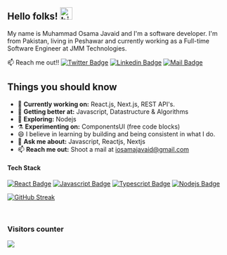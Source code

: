 ## Hello folks! <img src="https://user-images.githubusercontent.com/1303154/88677602-1635ba80-d120-11ea-84d8-d263ba5fc3c0.gif" width="28px" height="28px" alt="hi">

My name is Muhammad Osama Javaid and I'm a software developer. I'm from Pakistan, living in Peshawar and currently working as a Full-time Software Engineer at JMM Technologies.

:mailbox: Reach me out!!
 [![Twitter Badge](https://img.shields.io/badge/-@iosamajavaid-1ca0f1?style=flat&labelColor=1ca0f1&logo=twitter&logoColor=white&link=https://twitter.com/iosamajavaid)](https://twitter.com/iosamajavaid) [![Linkedin Badge](https://img.shields.io/badge/-iosamajavaid-0e76a8?style=flat&labelColor=0e76a8&logo=linkedin&logoColor=white)](https://www.linkedin.com/in/iosamajavaid/) [![Mail Badge](https://img.shields.io/badge/-iosamajavaid-c0392b?style=flat&labelColor=c0392b&logo=gmail&logoColor=white)](mailto:iosamajavaid@gmail.com)
## Things you should know

- 🔭 <b>Currently working on:</b> React.js, Next.js, REST API's.
- 🌱 <b>Getting better at:</b>  Javascript, Datastructure & Algorithms
- 🤔 <b>Exploring:</b> Nodejs
- ⚗️ <b>Experimenting on:</b> ComponentsUI (free code blocks)
- 😄 I believe in learning by building and being consistent in what I do.
- 💬 <b>Ask me about:</b> Javascript, Reactjs, Nextjs
- 📫 <b>Reach me out:</b> Shoot a mail at <a href="mailto:iosamajavaid@gmail.com" target="_blank">iosamajavaid@gmail.com</a>

#### Tech Stack
<!-- TODO: Make technologies links takes you to repositories -->
[![React Badge](https://img.shields.io/badge/-React-61DBFB?style=for-the-badge&labelColor=black&logo=react&logoColor=61DBFB)](#) [![Javascript Badge](https://img.shields.io/badge/-Javascript-F0DB4F?style=for-the-badge&labelColor=black&logo=javascript&logoColor=F0DB4F)](#) [![Typescript Badge](https://img.shields.io/badge/-Typescript-007acc?style=for-the-badge&labelColor=black&logo=typescript&logoColor=007acc)](#) [![Nodejs Badge](https://img.shields.io/badge/-Nodejs-3C873A?style=for-the-badge&labelColor=black&logo=node.js&logoColor=3C873A)](#)

  
<!-- card -->
[![GitHub Streak](https://streak-stats.demolab.com?user=osamajavaid&theme=dark&border_radius=20&date_format=j%20M%5B%20Y%5D)](https://git.io/streak-stats)

<!-- visitor counter -->

<br>
<h3> Visitors counter </h3>
<p>
  <a href="https://github.com/ParthGohil21/github-profile-count">
    <img align="center" src="https://profile-counter.glitch.me/{osamajavaid}/count.svg" />
    </a>
</p>

</details>
